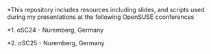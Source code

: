 *This repository includes resources including slides, and scripts used during my presentations at the following OpenSUSE cconferences

*1. oSC24 - Nuremberg, Germany
 
*2. oSC25 - Nuremberg, Germany
